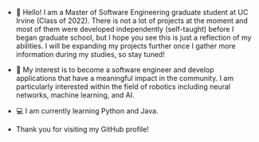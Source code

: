 - 👋 Hello! I am a Master of Software Engineering graduate student at UC Irvine (Class of 2022). There is not a lot of projects at the moment and most of them were developed independently (self-taught) before I began graduate school, but I hope you see this is just a reflection of my abilities. I will be expanding my projects further once I gather more information during my studies, so stay tuned!
 
- 🤖 My interest is to become a software engineer and develop applications that have a meaningful impact in the community. I am particularly interested within the field of robotics including neural networks, machine learning, and AI.

- 💻 I am currently learning Python and Java.

-  Thank you for visiting my GitHub profile!
